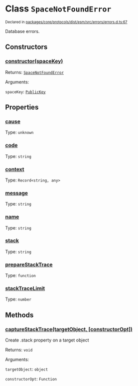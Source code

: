 # Class `SpaceNotFoundError`
<sub>Declared in [packages/core/protocols/dist/esm/src/errors/errors.d.ts:67]()</sub>


Database errors.

## Constructors
### [constructor(spaceKey)]()




Returns: <code>[SpaceNotFoundError](/api/@dxos/react-client/classes/SpaceNotFoundError)</code>

Arguments: 

`spaceKey`: <code>[PublicKey](/api/@dxos/react-client/classes/PublicKey)</code>



## Properties
### [cause]()
Type: <code>unknown</code>



### [code]()
Type: <code>string</code>



### [context]()
Type: <code>Record&lt;string, any&gt;</code>



### [message]()
Type: <code>string</code>



### [name]()
Type: <code>string</code>



### [stack]()
Type: <code>string</code>



### [prepareStackTrace]()
Type: <code>function</code>



### [stackTraceLimit]()
Type: <code>number</code>




## Methods
### [captureStackTrace(targetObject, \[constructorOpt\])]()


Create .stack property on a target object

Returns: <code>void</code>

Arguments: 

`targetObject`: <code>object</code>

`constructorOpt`: <code>Function</code>



